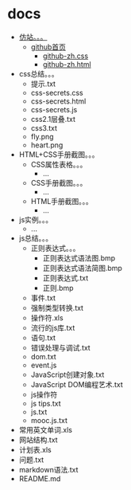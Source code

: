 # docs
- [仿站。。。](/仿站/)
	- [github首页](/仿站/github首页/)
		- [github-zh.css](/仿站/github首页/github-zh.css)
		- [github-zh.html](http://www.baidu.com/仿站/github首页/github-zh.html)
- css总结。。。
	- 提示.txt
	- css-secrets.css
	- css-secrets.html
	- css-secrets.js
	- css2.1层叠.txt
	- css3.txt
	- fly.png
	- heart.png
- HTML+CSS手册截图。。。
	- CSS属性表格。。。
		- ...
	- CSS手册截图。。。
		- ...
	- HTML手册截图。。。
		- ...
- js实例。。。
	- ...
- js总结。。。
	- 正则表达式。。。
		- 正则表达式语法图.bmp
		- 正则表达式语法简图.bmp
		- 正则表达式.txt
		- 正则.bmp
	- 事件.txt
	- 强制类型转换.txt
	- 操作符.xls
	- 流行的js库.txt
	- 语句.txt
	- 错误处理与调试.txt
	- dom.txt
	- event.js
	- JavaScript创建对象.txt
	- JavaScript DOM编程艺术.txt
	- js操作符
	- js tips.txt
	- js.txt
	- mooc.js.txt
- 常用英文单词.xls
- 网站结构.txt
- 计划表.xls
- 问题.txt
- markdown语法.txt
- README.md